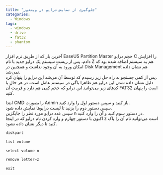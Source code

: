 ```yaml
---
title: "جلوگیری از نمایش درایو در ویندوز"
categories:
  - Windows
tags:
  - windows
  - drive
  - fat32
  - phantom
---
```


آخرین بار که از طریق نرم افزار EaseUS Partition Master حجم درایو C را افزایش دادم، پس از ریست سیستم یک درایو جدید با نام Z هم به سیستم اضافه شده بود که امکان ورود به آن وجود نداشت و همچنین در Disk Management هم نشان داده نمی‌شد.  
پس از کمی جستجو به راه حل زیر رسیدم که توسط آن می‌شد این درایو را پنهان کرد.  
دلیل نشان داده شدن این درایو هم ظاهرا باگی در سیستم عامل است. در هر حال با کدهای زیر می‌توانید این درایو که حجم کمی هم دارد و فرمت آن FAT32 است را پنهان کنید.  

ابتدا CMD را بصورت Admin باز کنید و سپس دستور اول را وارد کنید.  
سپس دستور دوم را بزنید تا لیست درایوها نمایش داده شود.  
سپس عدد درایو مورد نظر را جایگزین n در دستور سوم کنید و آن را وارد کنید.  
اکنون با دستور چهارم و وارد کردن نام درایو که در اینجا z است می‌توانید نام آن را پاک کنید تا دیگر نشان داده نشود.  

```s
diskpart

list volume

select volume n

remove letter=z

exit
```